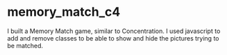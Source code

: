 # memory_match_c4
I built a Memory Match game, similar to Concentration.  I used javascript to add and remove classes to be able to show and hide the pictures trying to be matched.  
